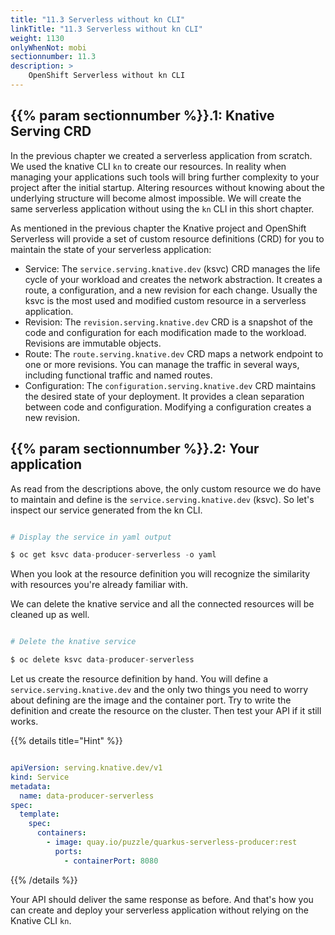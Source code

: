 ```yaml
---
title: "11.3 Serverless without kn CLI"
linkTitle: "11.3 Serverless without kn CLI"
weight: 1130
onlyWhenNot: mobi
sectionnumber: 11.3
description: >
    OpenShift Serverless without kn CLI
---
```


## {{% param sectionnumber %}}.1: Knative Serving CRD

In the previous chapter we created a serverless application from scratch. We used the knative CLI `kn` to create our resources. In reality when managing your applications such tools will bring further complexity to your project after the initial startup. Altering resources without knowing about the underlying structure will become almost impossible. We will create the same serverless application without using the `kn` CLI in this short chapter.

As mentioned in the previous chapter the Knative project and OpenShift Serverless will provide a set of custom resource definitions (CRD) for you to maintain the state of your serverless application:

* Service: The `service.serving.knative.dev` (ksvc) CRD manages the life cycle of your workload and creates the network abstraction. It creates a route, a configuration, and a new revision for each change. Usually the ksvc is the most used and modified custom resource in a serverless application.
* Revision: The `revision.serving.knative.dev` CRD is a snapshot of the code and configuration for each modification made to the workload. Revisions are immutable objects.
* Route: The `route.serving.knative.dev` CRD maps a network endpoint to one or more revisions. You can manage the traffic in several ways, including functional traffic and named routes.
* Configuration: The `configuration.serving.knative.dev` CRD maintains the desired state of your deployment. It provides a clean separation between code and configuration. Modifying a configuration creates a new revision.


## {{% param sectionnumber %}}.2: Your application

As read from the descriptions above, the only custom resource we do have to maintain and define is the `service.serving.knative.dev` (ksvc). So let's inspect our service generated from the kn CLI.

```s

# Display the service in yaml output

$ oc get ksvc data-producer-serverless -o yaml

```

When you look at the resource definition you will recognize the similarity with resources you're already familiar with.

We can delete the knative service and all the connected resources will be cleaned up as well.

```s

# Delete the knative service

$ oc delete ksvc data-producer-serverless

 ```

Let us create the resource definition by hand. You will define a `service.serving.knative.dev` and the only two things you need to worry about defining are the image and the container port. Try to write the definition and create the resource on the cluster. Then test your API if it still works.

{{% details title="Hint" %}}

```yaml

apiVersion: serving.knative.dev/v1
kind: Service
metadata:
  name: data-producer-serverless
spec:
  template:
    spec:
      containers:
        - image: quay.io/puzzle/quarkus-serverless-producer:rest
          ports:
            - containerPort: 8080

```

{{% /details %}}

Your API should deliver the same response as before. And that's how you can create and deploy your serverless application without relying on the Knative CLI `kn`.
